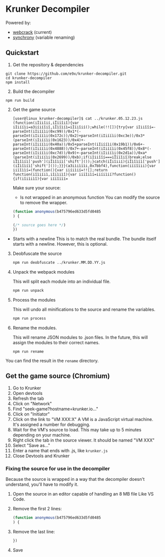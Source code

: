 # Krunker Decompiler

Powered by:

- [webcrack](https://github.com/j4k0xb/webcrack) (current)
- [synchrony](https://github.com/relative/synchrony) (variable renaming)

## Quickstart

1. Get the repository & dependencies

```
git clone https://github.com/e9x/krunker-decompiler.git
cd krunker-decompiler
npm install
```

2. Build the decompiler

```
npm run build
```

2. Get the game source

   ```
   [user@linux krunker-decompiler]$ cat ../krunker.05.12.23.js
   (function(iÌïiîií,iÏïïîiî){var iIiííìi=a3iíiíîiî,iÎìîìíì=iÌïiîií();while(!![]){try{var iIiiîîí=-parseInt(iIiííìi(0xc99))/0x1*(-parseInt(iIiííìi(0x172c))/0x2)+parseInt(iIiííìi(0xc3e))/0x3*(parseInt(iIiííìi(0x1623))/0x4)+-parseInt(iIiííìi(0x40a))/0x5+parseInt(iIiííìi(0x19b1))/0x6+-parseInt(iIiííìi(0x4888))/0x7+-parseInt(iIiííìi(0x45f8))/0x8*(-parseInt(iIiííìi(0xc7d))/0x9)+-parseInt(iIiííìi(0x2d1a))/0xa*(parseInt(iIiííìi(0x2699))/0xb);if(iIiiîîí===iÏïïîiî)break;else iÎìîìíì['push'](iÎìîìíì['shift']());}catch(iÏiîiií){iÎìîìíì['push'](iÎìîìíì['shift']());}}}(a3iìiìïìi,0x7bbf4),function(iïíîïii){var iiïîììí=(function(){var iiíiìií=!![];return function(iîìiíiì,iîiìiìî){var iiïîiìí=iiíiìií?function(){if(iîiìiìî){var iíïîïïí=
   ```

   Make sure your source:

   - Is not wrapped in an anonymous function
     You can modify the source to remove the wrapper.

   ```js
   (function anonymous(b475796ed633d5fd0485
   ) {

   (/* source goes here */)
   })
   ```

- Starts with a newline
  This is to match the real bundle. The bundle itself starts with a newline. However, this is optional.

3. Deobfuscate the source

   ```sh
   npm run deobfuscate ../krunker.MM.DD.YY.js
   ```

4. Unpack the webpack modules

   This will split each module into an individual file.

   ```sh
   npm run unpack
   ```

5. Process the modules

   This will undo all minifications to the source and rename the variables.

   ```sh
   npm run process
   ```

6. Rename the modules.

   This will rename JSON modules to .json files. In the future, this will assign the modules to their correct names.

   ```
   npm run rename
   ```

You can find the result in the `rename` directory.

## Get the game source (Chromium)

1. Go to Krunker
2. Open devtools
3. Refresh the tab
4. Click on "Network"
5. Find "seek-game?hostname=krunker.io..."
6. Click on "Initiator"
7. Click on the link to "VM XXX:X"
   A VM is a JavaScript virtual machine. It's assigned a number for debugging.
8. Wait for the VM's source to load. This may take up to 5 minutes depending on your machine.
9. Right click the tab in the source viewer. It should be named "VM XXX"
10. Select "Save as..."
11. Enter a name that ends with .js, like `krunker.js`
12. Close Devtools and Krunker

### Fixing the source for use in the decompiler

Because the source is wrapped in a way that the decompiler doesn't understand, you'll have to modify it.

1. Open the source in an editor capable of handling an 8 MB file
   Like VS Code.

2. Remove the first 2 lines:

   ```js
   (function anonymous(b475796ed633d5fd0485
   ) {
   ```

3. Remove the last line:

   ```js
   })
   ```

4. Save
